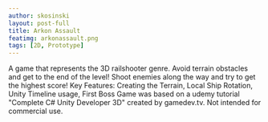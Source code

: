 ```yaml
---
author: skosinski
layout: post-full
title: Arkon Assault
featimg: arkonassault.png
tags: [2D, Prototype]
---
```


A game that represents the 3D railshooter genre. Avoid terrain obstacles and get to the end of the level! Shoot enemies along the way and try to get the highest score!
Key Features: Creating the Terrain, Local Ship Rotation, Unity Timeline usage, First Boss
Game was based on a udemy tutorial "Complete C# Unity Developer 3D" created by gamedev.tv.
Not intended for commercial use.